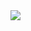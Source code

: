  <img src="https://user-images.githubusercontent.com/79334944/203161744-d8e42138-c0ac-4ce0-bc15-1b1944b4f6b7.gif" size="200px" />
